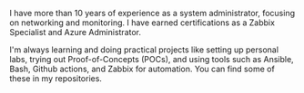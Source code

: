 I have more than 10 years of experience as a system administrator, focusing on networking and monitoring. I have earned certifications as a Zabbix Specialist and Azure Administrator.

I'm always learning and doing practical projects like setting up personal labs, trying out Proof-of-Concepts (POCs), and using tools such as Ansible, Bash, Github actions, and Zabbix for automation. You can find some of these in my repositories.
